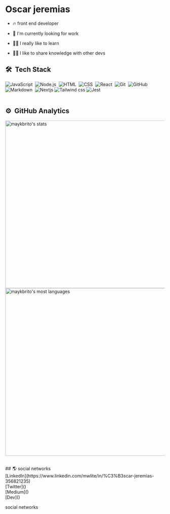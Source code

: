 # Oscar jeremias 

- 🔥 front end developer

- 🔭 I'm currently looking for work

- 👨‍💻 I really like to learn

- 👨‍🏫 I like to share knowledge with other devs

## 🛠 &nbsp;Tech Stack

![JavaScript](https://img.shields.io/badge/-JavaScript-05122A?style=flat&logo=javascript)&nbsp;
![Node.js](https://img.shields.io/badge/-Node.js-05122A?style=flat&logo=node.js)&nbsp;
![HTML](https://img.shields.io/badge/-HTML-05122A?style=flat&logo=HTML5)&nbsp;
![CSS](https://img.shields.io/badge/-CSS-05122A?style=flat&logo=CSS3&logoColor=1572B6)&nbsp;
![React](https://img.shields.io/badge/-React-05122A?style=flat&logo=react)&nbsp;
![Git](https://img.shields.io/badge/-Git-05122A?style=flat&logo=git)&nbsp;
![GitHub](https://img.shields.io/badge/-GitHub-05122A?style=flat&logo=github)&nbsp;
![Markdown](https://img.shields.io/badge/-Markdown-05122A?style=flat&logo=markdown)&nbsp;
![Nextjs](https://img.shields.io/badge/-Nextjs-05122A?style=flat&logo=next.js)
![Tailwind css](https://img.shields.io/badge/-Tailwind%20css-05122A?style=flat&logo=tailwindcss)
![Jest](https://img.shields.io/badge/-Jest-05122A?style=flat&logo=jest)
<br><br>

## ⚙️ &nbsp;GitHub Analytics

<p align="left">
<img width="530em" src="https://github-readme-stats.vercel.app/api?username=oscarjeremias&show_icons=true&theme=vision-friendly-dark" alt="maykbrito's stats"/>
<img width="530em" src="https://github-readme-stats.vercel.app/api/top-langs/?username=oscarjeremias&layout=compact&theme=vision-friendly-dark" alt="maykbrito's most languages"/>
</p>
<br />
## 🌎 social networks
<br />
[LinkedIn](https://www.linkedin.com/mwlite/in/%C3%B3scar-jeremias-356821235)
<br />
[Twitter]()
<br />
[Medium]()
<br />
[Dev]()



social networks
